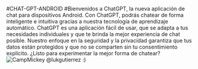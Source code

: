 #CHAT-GPT-ANDROID
#Bienvenidos a ChatGPT, la nueva aplicación de chat para dispositivos Android. Con ChatGPT, podrás chatear de forma inteligente e intuitiva gracias a nuestra tecnología de aprendizaje automático. ChatGPT es una aplicación fácil de usar, que se adapta a tus necesidades individuales y que te brinda la mejor experiencia de chat posible. Nuestro enfoque en la seguridad y la privacidad garantiza que tus datos están protegidos y que no se comparten sin tu consentimiento explícito. ¿Listo para experimentar la mejor forma de chatear?
![CampMickey](https://res.cloudinary.com/dhysyvasz/image/upload/v1680557320/openia_qt41kq.png)
@lukgutierrez :)

